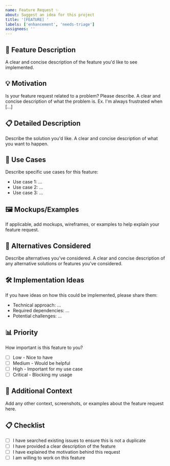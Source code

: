 ```yaml
---
name: Feature Request ✨
about: Suggest an idea for this project
title: '[FEATURE] '
labels: ['enhancement', 'needs-triage']
assignees: ''
---
```


## 🚀 Feature Description
A clear and concise description of the feature you'd like to see implemented.

## 💡 Motivation
Is your feature request related to a problem? Please describe.
A clear and concise description of what the problem is. Ex. I'm always frustrated when [...]

## 📋 Detailed Description
Describe the solution you'd like.
A clear and concise description of what you want to happen.

## 🎯 Use Cases
Describe specific use cases for this feature:
- Use case 1: ...
- Use case 2: ...
- Use case 3: ...

## 🖼️ Mockups/Examples
If applicable, add mockups, wireframes, or examples to help explain your feature request.

## 🔄 Alternatives Considered
Describe alternatives you've considered.
A clear and concise description of any alternative solutions or features you've considered.

## 🛠️ Implementation Ideas
If you have ideas on how this could be implemented, please share them:
- Technical approach: ...
- Required dependencies: ...
- Potential challenges: ...

## 📊 Priority
How important is this feature to you?
- [ ] Low - Nice to have
- [ ] Medium - Would be helpful
- [ ] High - Important for my use case
- [ ] Critical - Blocking my usage

## 📝 Additional Context
Add any other context, screenshots, or examples about the feature request here.

## 📋 Checklist
- [ ] I have searched existing issues to ensure this is not a duplicate
- [ ] I have provided a clear description of the feature
- [ ] I have explained the motivation behind this request
- [ ] I am willing to work on this feature
